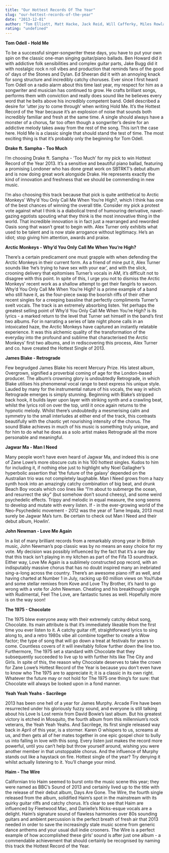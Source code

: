 ```yaml
---
title: "Our Hottest Records Of The Year"
slug: "our-hottest-records-of-the-year"
date: "2013-12-01"
author: "Tom Elliott, Matt Hacke, Jack Reid, Will Cafferky, Miles Rowland, Colin Bugler, Joe Alexander, James Hitchings-Hales and Lizzie Hatfield"
rating: "undefined"
---
```


**Tom Odell - Hold Me**

To be a successful singer-songwriter these days, you have to put your own spin on the classic one-man singing guitar/piano ballads. Ben Howard did it with addictive folk sensibilities and complex guitar parts, Jake Bugg did it with nostalgic rock n roll vibes and production that reminds fans of the good ol’ days of the Stones and Dylan. Ed Sheeran did it with an annoying knack for song structure and incredibly catchy choruses. Ever since I first heard Tom Odell on a radio alarm about this time last year, my respect for him as a songwriter and musician has continued to grow. He crafts brilliant songs, performs them with conviction and really does sound like he believes every word that he belts above his incredibly competent band. Odell described a desire for ‘utter joy to come through’ when writing Hold Me. It’s the Hottest Record of the Year because it’s an explosion of noise that sounds both incredibly familiar and fresh at the same time. A single should always have a monster of a chorus, far too often though a songwriter’s desire for an addictive melody takes away from the rest of the song. This isn’t the case here. Hold Me is a classic single that should stand the test of time. The most exciting thing is that it’s probably only the beginning for Tom Odell.

**Drake ft. Sampha - Too Much**

I’m choosing Drake ft. Sampha - ‘Too Much’ for my pick to win Hottest Record of the Year 2013. It’s a sensitive and beautiful piano ballad, featuring a promising Londoner who has done great work on SBTRKT’s debut album and is now doing great work alongside Drake. He represents exactly the kind of innovation and freshness that we should be commending in new music.

I’m also choosing this track because that pick is quite antithetical to Arctic Monkeys’ Why’d You Only Call Me When You’re High?, which I think has one of the best chances of winning the overall title. Consider my pick a protest vote against what I think is a diabolical trend of humouring derivative, navel-gazing egotists spouting what they think is the most innovative thing in the world. That incredible innovation is in fact just a rearranged and reworded Oasis song that wasn’t great to begin with. Alex Turner only exhibits what used to be talent and is now stale arrogance without legitimacy. He’s an idiot; stop giving him attention, awards and praise.

**Arctic Monkeys - Why’d You Only Call Me When You’re High?**

There’s a certain predicament one must grapple with when defending the Arctic Monkeys in their current form. As a friend of mine put it, Alex Turner sounds like ‘he’s trying to have sex with your ear’, and with the slick, crooning delivery that epitomises Turner’s vocals in AM, it’s difficult not to disagree with this point. In spite of this, I urge you not to dismiss the Arctic Monkeys’ recent work as a shallow attempt to get their fangirls to swoon. Why’d You Only Call Me When You’re High? is a prime example of a band who still have it, as the four-piece swap the boorish riffs of their other recent singles for a creeping bassline that perfectly compliments Turner’s svelt vocals. The track is an extremely absorbing listen. Yet perhaps the greatest selling point of Why’d You Only Call Me When You’re High? is its lyrics - a marked return to the level that Turner set himself in the band’s first two albums. For in narrating a series of late night phone calls in an intoxicated haze, the Arctic Monkeys have captured an instantly relatable experience. It was this alchemic quality of the transformation of the everyday into the profound and sublime that characterised the Arctic Monkeys’ first two albums, and in rediscovering this process, Alex Turner and co. have created the Hottest Single of 2013.

**James Blake - Retrograde**

Few begrudged James Blake his recent Mercury Prize. His latest album, Overgrown, signified a proverbial coming of age for the London-based producer. The album’s crowning glory is undoubtedly Retrograde, in which Blake utilises his phenomenal vocal range to best express his unique style. Lauded by many for the instrumental nature of his vocals, the way in which Retrograde emerges is simply stunning. Beginning with Blake’s stripped back hook, it builds layer upon layer with striking synth and a crawling beat, whilst the lyrics roll on over the top, until it once again returns to the hypnotic melody. Whilst there’s undoubtedly a mesmerising calm and symmetry to the small interludes at either end of the track, this contrasts beautifully with the chaotic yet nourishing intensity of the chorus. The sound Blake achieves in much of his music is something truly unique, and for him to do what he does as a solo artist makes Retrograde all the more personable and meaningful.

**Jagwar Ma - Man I Need**

Many people won’t have even heard of Jagwar Ma, and indeed this is one of Zane Lowe’s more obscure cuts in his 100 hottest singles. Kudos to him for including it, if nothing else just to highlight why Noel Gallagher’s hyperbolic assertion that ‘the future of the galaxy’ depended on the Australian trio was not completely laughable. Man I Need grows from a hazy synth hook into an amazingly catchy combination of big beat, and drunk Beach Boy vocals which coo lines like “I’m about to submerge the ocean, and resurrect the sky” (but somehow don’t sound cheesy), and some weird psychedelic effects. Trippy and melodic in equal measure, the song seems to develop and mutate with every listen. If - in the ever-growing world of the Neo-Psychedelic movement - 2012 was the year of Tame Impala, 2013 must surely be Jagwar Ma’s turn. Be certain to check out Man I Need and their debut album, Howlin’.

**John Newman - Love Me Again**

In a list of many brilliant records from a remarkably strong year in British music, John Newman’s pop classic was by no means an easy choice for my vote. My decision was possibly influenced by the fact that it’s a rare day that this track isn’t playing in my kitchen as part of the Fifa 13 soundtrack. Either way, Love Me Again is a sublimely constructed pop record, with an indisputably massive chorus that has no doubt inspired many an inebriated sing-a-long across the country. There’s an awesome piano riff as well, and having charted at Number 1 in July, racking up 60 million views on YouYube and some stellar remixes from Kove and Love Thy Brother, it’s hard to go wrong with a vote for John Newman. Cheating and his breakthough single with Rudimental, Feel The Love, are fantastic tunes as well. Hopefully more is on the way soon!

**The 1975 - Chocolate**

The 1975 blew everyone away with their extremely catchy debut song, Chocolate. Its main attribute is that it’s immediately likeable from the first time you ever listen to it. A catchy guitar riff, straightforward lyrics to sing along to, and a retro 1980s vibe all combine together to create a Wow factor; the type of song that will go down a treat at festivals for years to come. Countless covers of it will inevitably follow further down the line too. Furthermore, The 1975 set a standard with Chocolate that they subsequently succeeded to live up to with further hits like The City and Girls. In spite of this, the reason why Chocolate deserves to take the crown for Zane Lowe’s Hottest Record of the Year is because you don’t even have to know who The 1975 are to appreciate it; it is a classic in its own right. Whatever the future may or not hold for The 1975 one thing’s for sure: that Chocolate will always be looked upon in a fond manner.

**Yeah Yeah Yeahs - Sacrilege**

2013 has been one hell of a year for James Murphy. Arcade Fire have been resurrected under his gloriously fuzzy sound, and everyone is still talking about his Love Is Lost remix from David Bowie’s last album. But his greatest victory is etched in Mosquito, the fourth album from this millennium’s rock veterans, the Yeah Yeah Yeahs. And Sacrilege, its first single released way back in April of this year, is a stormer. Karen O whispers to us, screams at us, and then gets all of her mates together in one epic gospel choir to bully us into falling in love with this song. Every listen just makes the record more powerful, until you can’t help but throw yourself around, wishing you were another member in that unstoppable chorus. And the influence of Murphy stands out like a haystack on fire. Hottest single of the year? Try denying it whilst actually listening to it. You’ll change your mind.

**Haim - The Wire**

Californian trio Haim seemed to burst onto the music scene this year; they were named as BBC’s Sound of 2013 and certainly lived up to the title with the release of their debut album, Days Are Gone. The Wire, the fourth single released from the album, solidified Haim’s spot in the mainstream with its quirky guitar riffs and catchy chorus. It’s clear to see that Haim are influenced by Fleetwood Mac, and Danielle’s Nicks-esque vocals are a delight. Haim’s signature sound of flawless harmonies over 80s sounding guitars and ambient percussion is the perfect breath of fresh air that 2013 needed in order to save the increasingly stale music scene from generic dance anthems and your usual dull indie crooners. The Wire is a perfect example of how accomplished these girls’ sound is after just one album - a commendable achievement that should certainly be recognised by naming this track the Hottest Record of the Year.
